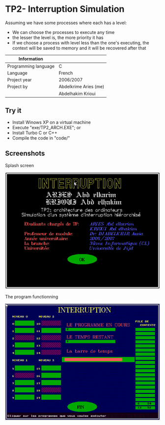 # TP2- Interruption Simulation

Assuming we have some processes where each has a level:
* We can choose the processes to execute any time
* the lesser the level is, the more priority it has
* If we choose a process with level less than the one's executing, the context will
be saved to memory and it will be recovered after that

|   Information  | |
|------------- | ------------- |
| Programming language  | C  |
| Language  | French  |
| Project year  | 2006/2007  |
| Project by | Abdelkrime Aries (me)|
|  | Abdelhakim Krioui|

## Try it
* Install Winows XP on a virtual machine
* Execute "exe/TP2_ARCH.EXE"; or
* Install Turbo C or C++
* Compile the code in "code/"

## Screenshots

Splash screen

![splach](img/launch.png)

The program functionning

![Program](img/func.png)
